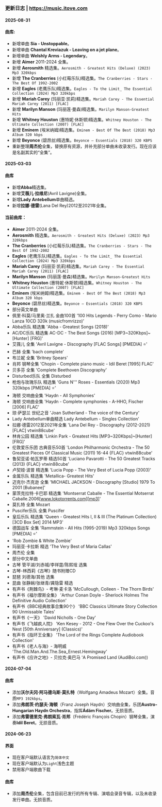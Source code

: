 ### 更新日志 | https://music.itove.com 
#### 2025-08-31
#### 曲库:
* 新增单曲 **Sia - Unstoppable**。
* 新增单曲 **Chantal Kreviazuk - Leaving on a jet plane**。
* 新增单曲 **Welshly Arms - Legendary**。
* 新增 **Aimer** 2011-2024 全集。
* 新增 **Aerosmith** 精选集。`Aerosmith - Greatest Hits (Deluxe) (2023) Mp3 320kbps`
* 新增 **The Cranberries** (小红莓乐队)精选集。`The Cranberries - Stars - The Best Of 1992-2002`
* 新增 **Eagles** (老鹰乐队)精选集。`Eagles - To the Limit_ The Essential Collection (2024) Mp3 320kbps`
* 新增 **Mariah Carey** (玛丽亚·凯莉)精选集。`Mariah Carey - The Essential Mariah Carey (2011) [FLAC]`
* 新增 **Marilyn Manson** (玛丽莲·曼森)精选集。`Marilyn Manson-Greatest Hits`
* 新增 **Whitney Houston** (惠特妮·休斯顿)精选集。`Whitney Houston - The Ultimate Collection (2007) [FLAC]`
* 新增 **Eminem** (埃米纳姆)精选集。`Eminem - Best Of The Best (2018) Mp3 Album 320 kbps`
* 新增 **Beyonce** (碧昂丝)精选集。`Beyonce – Essentials (2018) 320 KBPS`
* 重新整理**周杰伦**全集，替换原有资源，并补充部分单曲未收录发行。现在应该是名副其实的“全集”。

#### 2025-03-03
#### 曲库
* 新增**Abba**精选集。
* 新增**艾薇儿·拉维尼**(Avril Lavigne)全集。
* 新增**Lady Antebellum**单曲精选。
* 新增**拉娜·德雷**(Lana Del Rey)2012至2021年全集。

#### 当前曲库：
* **Aimer** 2011-2024 全集。
* **Aerosmith** 精选集。`Aerosmith - Greatest Hits (Deluxe) (2023) Mp3 320kbps`
* **The Cranberries** (小红莓乐队)精选集。`The Cranberries - Stars - The Best Of 1992-2002`
* **Eagles** (老鹰乐队)精选集。`Eagles - To the Limit_ The Essential Collection (2024) Mp3 320kbps`
* **Mariah Carey** (玛丽亚·凯莉)精选集。`Mariah Carey - The Essential Mariah Carey (2011) [FLAC]`
* **Marilyn Manson** (玛丽莲·曼森)精选集。`Marilyn Manson-Greatest Hits`
* **Whitney Houston** (惠特妮·休斯顿)精选集。`Whitney Houston - The Ultimate Collection (2007) [FLAC]`
* **Eminem** (埃米纳姆)精选集。`Eminem - Best Of The Best (2018) Mp3 Album 320 kbps`
* **Beyonce** (碧昂丝)精选集。`Beyonce – Essentials (2018) 320 KBPS`
* 部分英文单曲
* 佩里·科莫/马里奥·兰扎 金曲100首 '100 Hits Legends - Perry Como - Mario Lanza 10CD 320k (musicfromrizzo)'
* Abba乐队 精选集 'Abba - Greatest Songs (2018)'
* AC/DC乐队 精选集 AC-DC - The Best Songs (2016) [MP3~320Kbps]~[Hunter] [FRG]'
* 艾薇儿 全集 'Avril Lavigne - Discography [FLAC Songs] [PMEDIA] ⭐️'
* 巴赫 全集 'bach complete'
* 布兰妮 全集 'Britney Spears'
* 肖邦 钢琴全集 'Chopin - Complete piano music - Idil Beret [1995]  FLAC'
* 贝多芬 全集 'Complete Beethoven Discography'
* Disturbed乐队 全集 Disturbed
* 枪炮与玫瑰乐队 精选集 'Guns N'\'' Roses - Essentials (2020) Mp3 320kbps [PMEDIA] ⭐️'
* 海顿 交响曲全集 'Haydn - All Symphonies'
* 海顿 交响曲全集 'Haydn - Complete symphonies - A-HHO, Fischer [2006]  FLAC'
* 琼·萨瑟兰 世纪之音 'Joan Sutherland - The voice of the Century'
* Lady Antebellum单曲精选 Lady Antebellum - Singles Collection'
* 拉娜·德雷2012至2021年全集 'Lana Del Rey - Discography (2012-2021) [FLAC] vtwin88cube'
* 林肯公园 精选集 'Linkin Park - Greatest Hits [MP3~320Kbps]~[Hunter] [FRG]'
* 伦敦爱乐乐团 古典音乐50首 'London Philharmonic Orchestra - The 50 Greatest Pieces Of Classical Music (2011) 16-44 {FLAC} vtwin88cube'
* 鲁契亚诺·帕瓦罗蒂 精选50首 'Luciano Pavarotti - The 50 Greatest Tracks (2013) {FLAC} vtwin88cube'
* 卢契娅·波普 精选集 'Lucia Popp - The Very Best of Lucia Popp (2003)'
* 金属乐队 精选集 'Metallica- Greatest Hits'
* 迈克尔·杰克逊 全集 'MICHAEL JACKSON - Discography [Studio] 1979 To 2001 [Bubanee]'
* 蒙茨克拉特·卡巴耶 精选集 'Montserrat Caballe - The Essential Motserrat Caballe.2006[www.lokotorrents.com][mp3]'
* 莫扎特 全集 Mozart
* Puscifer乐队 全集 Puscifer
* 皇后乐队 精选集 'Queen - Greatest Hits I, II & III (The Platinum Collection) [3CD Box Set] 2014 MP3'
* 德国战车 全集 'Rammstein - All Hits (1995-2019) Mp3 320kbps Songs [PMEDIA] ⭐️'
* 'Rob Zombie & White Zombie'
* 玛丽亚·卡拉斯 精选 'The Very Best of Maria Callas'
* 周杰伦 全集
* 部分中文单曲
* 古琴 管平湖/刘赤城/李祥霆/陈熙珵 选集
* 古琴-林西莉《古琴》随书附赠CD
* 琵琶 刘德海/其他 选集
* 昆曲 张静娴/张继青/龚隐雷 精选
* 有声书《荆棘鸟》- 考琳·麦卡洛 'McCullough, Colleen - The Thorn Birds'
* 有声书《福尔摩斯全集》 'Arthur Conan Doyle - Sherlock Holmes The Definitive Audio Collection'
* 有声书《BBC经典故事合集90个》 'BBC Classics Ultimate Story Collection 90 Unmissable Tales'
* 有声书《一天》 'David Nicholls - One Day'
* 有声书《飞越疯人院》 'Ken Kesey - 2012 - One Flew Over the Cuckoo's Nest [50th Anniversary] (Classics)'
* 有声书《指环王全集》 'The Lord of the Rings Complete Audiobook Collection'
* 有声书《老人与海》- 海明威 'The.Old.Man.And.The.Sea_Ernest.Hemingway'
* 有声书《应许之地》- 贝拉克·奥巴马 'A Promised Land (AudiBoi.com))

#### 2024-07-04
#### 曲库
* 添加**沃尔夫冈·阿马德乌斯·莫扎特**（Wolfgang Amadeus Mozart）全集。音质`MP3 192kbps`。
* 添加**弗朗茨·约瑟夫·海顿**（Franz Joseph Haydn）交响曲全集，乐团**Austro-Hungarian Haydn Orchestra**，指挥**Ádám Fischer**。无损音质。
* 添加**弗雷德里克·弗朗索瓦·肖邦**（Frédéric François Chopin）钢琴全集，演奏**Idil Beret**。无损音质。

#### 2024-06-23
#### 界面
* 现在客户端默认语言为`简体中文`
* 现在客户端默认为`Light`浅色主题
* 禁用客户端歌曲下载
#### 曲库
* 添加**周杰伦**全集，包含目前已发行的所有专辑、演唱会录音专辑，以及未收录发行单曲。无损音质。
